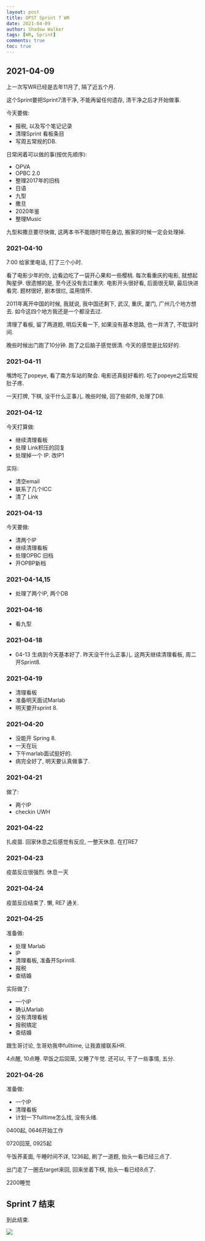 ```yaml
---
layout: post
title: OPST Sprint 7 WR
date: 2021-04-09
author: Shadow Walker
tags: [WR, Sprint]
comments: true
toc: true
---
```



## 2021-04-09

上一次写WR已经是去年11月了, 隔了近五个月. 

这个Sprint要把Sprint7清干净, 不能再留任何遗存, 清干净之后才开始做事. 

今天要做: 

- 报税, 以及写个笔记记录
- 清理Sprint 看板条目
- 写周五常规的DB. 


日常闲着可以做的事(按优先顺序): 

- OPVA
- OPBC 2.0
- 整理2017年的旧档
- 日语
- 九型
- 撒旦
- 2020年鉴
- 整理Music


九型和撒旦要尽快做, 这两本书不能随时带在身边, 搬家的时候一定会处理掉. 

### 2021-04-10

7:00 给家里电话, 打了三个小时.  

看了电影少年的你, 边看边吃了一袋开心果和一些樱桃.  每次看重庆的电影, 就想起陶星伊. 很遗憾的是, 至今还没有去过重庆.  电影开头很好看, 后面很无聊, 最后快进看完. 题材很好, 剧本很烂, 滥用情怀. 

2011年离开中国的时候, 我就说, 我中国还剩下, 武汉, 重庆, 厦门, 广州几个地方想去. 如今这四个地方我还是一个都没去过. 

清理了看板, 留了两道题, 明后天看一下, 如果没有基本思路, 也一并清了, 不耽误时间. 

晚些时候出门跑了10分钟. 跑了之后脑子感觉很清. 今天的感觉是比较好的. 


### 2021-04-11

嘴馋吃了popeye, 看了南方车站的聚会. 电影还真挺好看的.  吃了popeye之后常规肚子疼. 

一天打牌, 下棋, 没干什么正事儿. 晚些时候, 回了些邮件, 处理了DB. 

### 2021-04-12

今天打算做: 

- 继续清理看板
- 处理 Link积压的回复
- 处理掉一个 IP.  改IP1

实际: 

- 清空email
- 联系了几个ICC
- 清了 Link

### 2021-04-13
 
 今天要做: 
 
- 清两个IP
- 继续清理看板
- 处理OPBC 旧档
- 开OPBP新档

### 2021-04-14,15

- 处理了两个IP, 两个DB

### 2021-04-16

- 看九型

### 2021-04-18

- 04-13 生病到今天基本好了. 昨天没干什么正事儿. 这两天继续清理看板, 周二开Sprint8. 

### 2021-04-19

- 清理看板
- 准备明天面试Marlab
- 明天要开sprint 8. 


### 2021-04-20

- 没能开 Spring 8. 
- 一天在玩
- 下午marlab面试挺好的. 
- 病完全好了, 明天要认真做事了. 

### 2021-04-21

做了: 

- 两个IP
- checkin UWH

### 2021-04-22

扎疫苗. 回家休息之后感觉有反应, 一整天休息. 在打RE7

### 2021-04-23

疫苗反应很强烈. 休息一天

### 2021-04-24

疫苗反应结束了. 懒, RE7 通关. 

### 2021-04-25

准备做: 

- 处理 Marlab
- IP
- 清理看板, 准备开Sprint8. 
- 报税
- 查结婚

实际做了: 

- 一个IP
- 确认Marlab
- 没有清理看板
- 报税搞定
- 查结婚

跟生哥讨论, 生哥劝我申fulltime, 让我直接联系HR. 

4点醒, 10点睡.  早饭之后回笼, 又睡了午觉. 还可以, 干了一些事情, 五分. 

### 2021-04-26

准备做: 

- 一个IP
- 清理看板
- 计划一下fulltime怎么找, 没有头绪. 

0400起, 0646开始工作

0720回笼, 0925起

午饭荞麦面, 午睡时间不详, 1236起, 刷了一道题, 抬头一看已经三点了.

出门走了一圈去target来回, 回来坐着下棋, 抬头一看已经8点了. 

2200睡觉

## Sprint 7 结束

到此结束. 

![](https://lh3.googleusercontent.com/pw/ACtC-3dfTyJn049L4qKypxDPqYkf055_T6Z5lQA3lopizealb7chG6-YmGwpqS4MS_nxhSxg9WkgpS10qwgRoHSWbnly25nN_NPigoZpKjrL19KiI1ykYE8s3y2r-viXGqY7vqAVT3E6dR7NWRs4Au3xC2aa=w1402-h759-no?authuser=0)